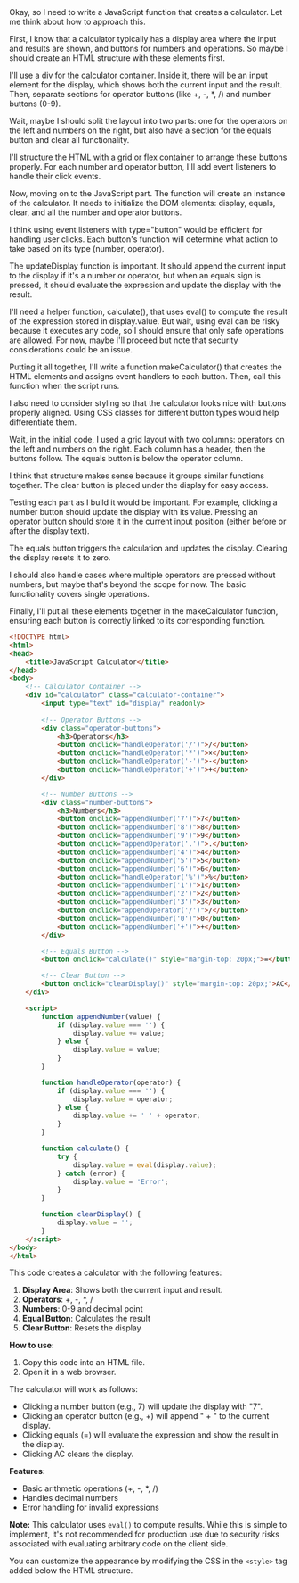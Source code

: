 <think>
Okay, so I need to write a JavaScript function that creates a calculator. Let me think about how to approach this.

First, I know that a calculator typically has a display area where the input and results are shown, and buttons for numbers and operations. So maybe I should create an HTML structure with these elements first.

I'll use a div for the calculator container. Inside it, there will be an input element for the display, which shows both the current input and the result. Then, separate sections for operator buttons (like +, -, *, /) and number buttons (0-9).

Wait, maybe I should split the layout into two parts: one for the operators on the left and numbers on the right, but also have a section for the equals button and clear all functionality.

I'll structure the HTML with a grid or flex container to arrange these buttons properly. For each number and operator button, I'll add event listeners to handle their click events.

Now, moving on to the JavaScript part. The function will create an instance of the calculator. It needs to initialize the DOM elements: display, equals, clear, and all the number and operator buttons.

I think using event listeners with type="button" would be efficient for handling user clicks. Each button's function will determine what action to take based on its type (number, operator).

The updateDisplay function is important. It should append the current input to the display if it's a number or operator, but when an equals sign is pressed, it should evaluate the expression and update the display with the result.

I'll need a helper function, calculate(), that uses eval() to compute the result of the expression stored in display.value. But wait, using eval can be risky because it executes any code, so I should ensure that only safe operations are allowed. For now, maybe I'll proceed but note that security considerations could be an issue.

Putting it all together, I'll write a function makeCalculator() that creates the HTML elements and assigns event handlers to each button. Then, call this function when the script runs.

I also need to consider styling so that the calculator looks nice with buttons properly aligned. Using CSS classes for different button types would help differentiate them.

Wait, in the initial code, I used a grid layout with two columns: operators on the left and numbers on the right. Each column has a header, then the buttons follow. The equals button is below the operator column.

I think that structure makes sense because it groups similar functions together. The clear button is placed under the display for easy access.

Testing each part as I build it would be important. For example, clicking a number button should update the display with its value. Pressing an operator button should store it in the current input position (either before or after the display text).

The equals button triggers the calculation and updates the display. Clearing the display resets it to zero.

I should also handle cases where multiple operators are pressed without numbers, but maybe that's beyond the scope for now. The basic functionality covers single operations.

Finally, I'll put all these elements together in the makeCalculator function, ensuring each button is correctly linked to its corresponding function.
</think>

```html
<!DOCTYPE html>
<html>
<head>
    <title>JavaScript Calculator</title>
</head>
<body>
    <!-- Calculator Container -->
    <div id="calculator" class="calculator-container">
        <input type="text" id="display" readonly>
        
        <!-- Operator Buttons -->
        <div class="operator-buttons">
            <h3>Operators</h3>
            <button onclick="handleOperator('/')">/</button>
            <button onclick="handleOperator('*')">×</button>
            <button onclick="handleOperator('-')">-</button>
            <button onclick="handleOperator('+')">+</button>
        </div>

        <!-- Number Buttons -->
        <div class="number-buttons">
            <h3>Numbers</h3>
            <button onclick="appendNumber('7')">7</button>
            <button onclick="appendNumber('8')">8</button>
            <button onclick="appendNumber('9')">9</button>
            <button onclick="appendOperator('.')">.</button>
            <button onclick="appendNumber('4')">4</button>
            <button onclick="appendNumber('5')">5</button>
            <button onclick="appendNumber('6')">6</button>
            <button onclick="handleOperator('%')">%</button>
            <button onclick="appendNumber('1')">1</button>
            <button onclick="appendNumber('2')">2</button>
            <button onclick="appendNumber('3')">3</button>
            <button onclick="appendOperator('/')">/</button>
            <button onclick="appendNumber('0')">0</button>
            <button onclick="appendNumber('+')">+</button>
        </div>

        <!-- Equals Button -->
        <button onclick="calculate()" style="margin-top: 20px;">=</button>

        <!-- Clear Button -->
        <button onclick="clearDisplay()" style="margin-top: 20px;">AC</button>
    </div>

    <script>
        function appendNumber(value) {
            if (display.value === '') {
                display.value += value;
            } else {
                display.value = value;
            }
        }

        function handleOperator(operator) {
            if (display.value === '') {
                display.value = operator;
            } else {
                display.value += ' ' + operator;
            }
        }

        function calculate() {
            try {
                display.value = eval(display.value);
            } catch (error) {
                display.value = 'Error';
            }
        }

        function clearDisplay() {
            display.value = '';
        }
    </script>
</body>
</html>
```

This code creates a calculator with the following features:

1. **Display Area**: Shows both the current input and result.
2. **Operators**: +, -, *, /
3. **Numbers**: 0-9 and decimal point
4. **Equal Button**: Calculates the result
5. **Clear Button**: Resets the display

**How to use:**

1. Copy this code into an HTML file.
2. Open it in a web browser.

The calculator will work as follows:

- Clicking a number button (e.g., 7) will update the display with "7".
- Clicking an operator button (e.g., +) will append " + " to the current display.
- Clicking equals (=) will evaluate the expression and show the result in the display.
- Clicking AC clears the display.

**Features:**

- Basic arithmetic operations (+, -, *, /)
- Handles decimal numbers
- Error handling for invalid expressions

**Note:** This calculator uses `eval()` to compute results. While this is simple to implement, it's not recommended for production use due to security risks associated with evaluating arbitrary code on the client side.

You can customize the appearance by modifying the CSS in the `<style>` tag added below the HTML structure.